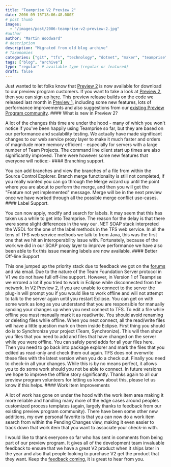 ```yaml
---
title: "Teamprise V2 Preview 2"
date: 2006-09-15T18:06:48.000Z
# post thumb
images:
  - "/images/post/2006-teamprise-v2-preview-2.jpg"
#author
author: "Martin Woodward"
# description
description: "Migrated from old blog archive"
# Taxonomies
categories: ["git", "tfs", "technology", "dotnet", "maker", "teamprise", "web", "programming", "personal"]
tags: ["blog", "archive"]
type: "regular" # available type (regular or featured)
draft: false
---
```

Just wanted to let folks know that [Preview 2](http://www.teamprise.com/preview/preview-register.py) is now available for download to our preview program customers.  If you want to take a look at [Preview 2](http://www.teamprise.com/preview/preview-register.py), then you can sign up [here](http://www.teamprise.com/preview/preview-register.py).  This preview release builds on the code we released last month in [Preview 1](http://www.woodwardweb.com/vsts/000265.html), including some new features, lots of performance improvements and also suggestions from our [existing Preview Program community](http://support.teamprise.com/index.php). #### What is new in Preview 2? 

A lot of the changes this time are under the hood - many of which you won't notice if you've been happily using Teamprise so far, but they are based on our performance and scalability testing.  We actually have made significant changes to our web service proxy layer to make it much faster and orders of magnitude more memory efficient - especially for servers with a large number of Team Projects.  The command line client start up times are also significantly improved.  There were however some new features that everyone will notice:- #### [](http://www.woodwardweb.com/WindowsLiveWriter/TeampriseV2Preview2_FD83/merge_wizard3.png)Branching support.   

You can add branches and view the branches of a file from within the Source Control Explorer.  Branch merge functionality is still not completed, if you really wanted you can go through the Merge wizard up until the point where you are about to perform the merge, and then you will get the "Feature not yet implemented" message.  Merge will be in the next preview once we have worked through all the possible merge conflict use-cases. ####  Label Support.   

You can now apply, modify and search for labels.  It may seem that this has taken us a while to get into Teamprise.  The reason for the delay is that there were some slight differences in the way our .NET SOAP stack interpreted the WSDL for the one of the label methods in the TFS web service.  In all the tens of TFS web service methods we talk to from Java, this was the first one that we hit an interoperability issue with.  Fortunately, because of the work we did in our SOAP proxy layer to improve performance we have also been able to fix this issue meaning labels are now available. #### Better Off-line Support 

This one jumped up the priority stack due to feedback we got on the [forums](http://support.teamprise.com/index.php) and via email.  Due to the nature of the Team Foundation Server protocol in V1 we do not have full off-line support.  However, in Version 1 of Teamprise we errored a lot if you tried to work in Eclipse while disconnected from the network.  In V2 Preview 2, if you are unable to connect to the server the plug-in will prompt you if you would like to work offline and will not attempt to talk to the server again until you restart Eclipse.  You can get on with some work as long as you understand that you are responsible for manually syncing your changes up when you next connect to TFS.  To edit a file while offline you must manually mark it as read/write.  You should avoid renaming or deleting files while offline.  When you next connect, all the read/write files will have a little question mark on them inside Eclipse.  First thing you should do is to Synchronize your project (Team, Synchronize).  This will then show you files that you need to add and files that have changed on the server while you were offline.  You can safely pend adds for all your files here.  Then you need to go back into package explorer and mark the files that you edited as read-only and check them out again.  TFS does not overwrite these files with the latest version when you do a check out.  Finally you need to check-in all your changes.  While this is by no means perfect, it allows you to do some work should you not be able to connect.  In future versions we hope to improve the offline story significantly.  Thanks again to all our preview program volunteers for letting us know about this, please let us know if this helps. #### Work Item Improvements 

A lot of work has gone on under the hood with the work item area making it more reliable and handling many more of the edge cases around peoples customized process templates (again, largely thanks to feedback from our existing preview program community).  There have been some other new additions, my own personal favorite is that you can now do a work item search from within the Pending Changes view, making it even easier to track down that work item that you want to associate your check-in with. 

I would like to thank everyone so far who has sent in comments from being part of our preview program.  It gives all of the development team invaluable feedback to ensure that we have a great V2 product when it ships later in the year and also that people looking to purchase V2 get the product that they want.  Keep the [feedback coming](http://support.teamprise.com/), it is great to hear from you.
